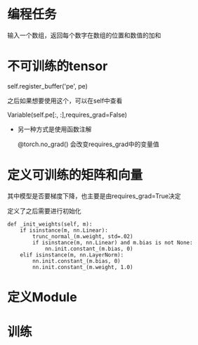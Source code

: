 # 编程任务
输入一个数组，返回每个数字在数组的位置和数值的加和

# 不可训练的tensor

self.register_buffer('pe', pe)

之后如果想要使用这个，可以在self中查看

Variable(self.pe[:, :],requires_grad=False)


- 另一种方式是使用函数注解

    @torch.no_grad() 会改变requires_grad中的变量值

# 定义可训练的矩阵和向量

其中模型是否要梯度下降，也主要是由requires_grad=True决定



定义了之后需要进行初始化
```
def _init_weights(self, m):
    if isinstance(m, nn.Linear):
        trunc_normal_(m.weight, std=.02)
        if isinstance(m, nn.Linear) and m.bias is not None:
            nn.init.constant_(m.bias, 0)
    elif isinstance(m, nn.LayerNorm):
        nn.init.constant_(m.bias, 0)
        nn.init.constant_(m.weight, 1.0)
```

# 定义Module

# 训练




